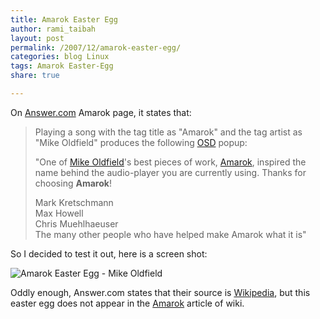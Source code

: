 ```yaml
---
title: Amarok Easter Egg
author: rami_taibah
layout: post
permalink: /2007/12/amarok-easter-egg/
categories: blog Linux
tags: Amarok Easter-Egg
share: true

---
```


On [Answer.com](http://www.answers.com/topic/amarok-audio "Answer.com") Amarok page, it states that:

> Playing a song with the tag title as "Amarok" and the tag artist as "Mike Oldfield" produces the following [OSD](http://en.wikipedia.org/wiki/On-screen_display "OSD") popup:
>
> "One of [Mike Oldfield](http://en.wikipedia.org/wiki/Mike_Oldfield "Mike Oldfield")'s best pieces of work, [Amarok](http://en.wikipedia.org/wiki/Amarok_%28software%29 "Amarok"), inspired the name behind the audio-player you are currently using. Thanks for choosing **Amarok**!
> 
> Mark Kretschmann  
> Max Howell  
> Chris Muehlhaeuser  
> The many other people who have helped make Amarok what it is"

So I decided to test it out, here is a screen shot:

![Amarok Easter Egg - Mike Oldfield]({{site.baseurl}}/images/blog/amarok-easter-egg-mike-oldfield.jpg)

Oddly enough, Answer.com states that their source is [Wikipedia](http://www.wikipedia.com "Wikipedia"), but this easter egg does not appear in the [Amarok](http://en.wikipedia.org/wiki/Amarok_%28software%29 "Amarok") article of wiki.

